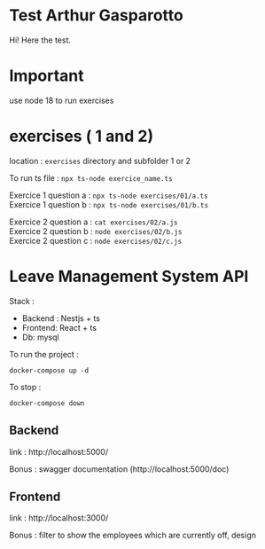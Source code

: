 # Test Arthur Gasparotto

Hi! Here the test.

# Important

use node 18 to run exercises

# exercises ( 1 and 2)

location : `exercises` directory and subfolder 1 or 2

To run ts file : `npx ts-node exercice_name.ts`

Exercice 1 question a : `npx ts-node exercises/01/a.ts`<br />
Exercice 1 question b : `npx ts-node exercises/01/b.ts`<br />

Exercice 2 question a : `cat exercises/02/a.js`<br />
Exercice 2 question b : `node exercises/02/b.js`<br />
Exercice 2 question c : `node exercises/02/c.js`

# Leave Management System API

Stack :

- Backend : Nestjs + ts
- Frontend: React + ts
- Db: mysql

To run the project :

`docker-compose up -d`

To stop :

`docker-compose down`

## Backend

link : http://localhost:5000/

Bonus : swagger documentation (http://localhost:5000/doc)

## Frontend

link : http://localhost:3000/

Bonus : filter to show the employees which are currently off, design
